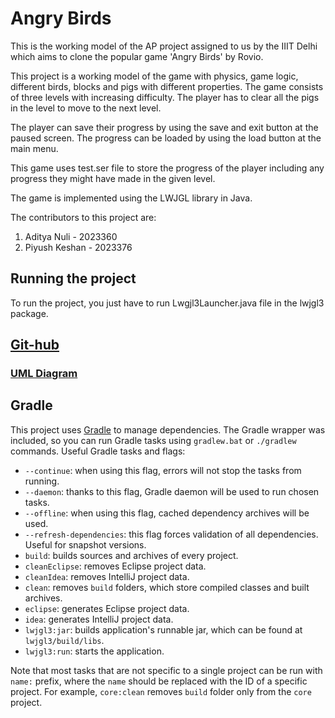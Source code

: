 # Angry Birds

This is the working model of the AP project assigned to us by the IIIT Delhi which aims to clone the popular game 'Angry Birds' by Rovio.

This project is a working model of the game with physics, game logic, different birds, blocks and pigs with different properties.
The game consists of three levels with increasing difficulty. The player has to clear all the pigs in the level to move to the next level.

The player can save their progress by using the save and exit button at the paused screen.
The progress can be loaded by using the load button at the main menu.

This game uses test.ser file to store the progress of the player including any progress they might have made in the given level.

The game is implemented using the LWJGL library in Java.

The contributors to this project are:
1. Aditya Nuli - 2023360
2. Piyush Keshan - 2023376

## Running the project

To run the project, you just have to run Lwgjl3Launcher.java file in the lwjgl3 package.

## [Git-hub](https://github.com/NotXBee/AP_Project)

### [UML Diagram](UML.png)

## Gradle

This project uses [Gradle](https://gradle.org/) to manage dependencies.
The Gradle wrapper was included, so you can run Gradle tasks using `gradlew.bat` or `./gradlew` commands.
Useful Gradle tasks and flags:

- `--continue`: when using this flag, errors will not stop the tasks from running.
- `--daemon`: thanks to this flag, Gradle daemon will be used to run chosen tasks.
- `--offline`: when using this flag, cached dependency archives will be used.
- `--refresh-dependencies`: this flag forces validation of all dependencies. Useful for snapshot versions.
- `build`: builds sources and archives of every project.
- `cleanEclipse`: removes Eclipse project data.
- `cleanIdea`: removes IntelliJ project data.
- `clean`: removes `build` folders, which store compiled classes and built archives.
- `eclipse`: generates Eclipse project data.
- `idea`: generates IntelliJ project data.
- `lwjgl3:jar`: builds application's runnable jar, which can be found at `lwjgl3/build/libs`.
- `lwjgl3:run`: starts the application.

Note that most tasks that are not specific to a single project can be run with `name:` prefix, where the `name` should be replaced with the ID of a specific project.
For example, `core:clean` removes `build` folder only from the `core` project.
